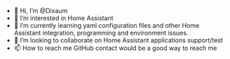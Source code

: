 - 👋 Hi, I’m @Dixaum
- 👀 I’m interested in Home Assistant
- 🌱 I’m currently learning yaml configuration files and other Home Assistant integration, programming and environment issues.
- 💞️ I’m looking to collaborate on Home Assistant applications support/test
- 📫 How to reach me GitHub contact would be a good way to reach me 

<!---
Dixaum/Dixaum is a ✨ special ✨ repository because its `README.md` (this file) appears on your GitHub profile.
You can click the Preview link to take a look at your changes.
--->
